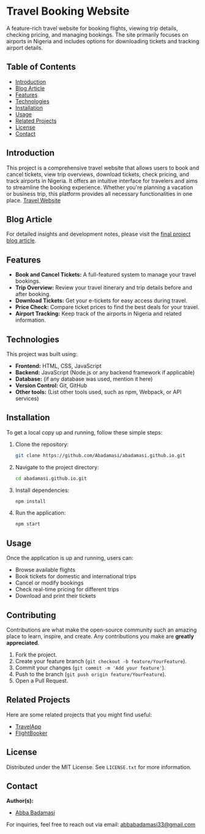 # Travel Booking Website

A feature-rich travel website for booking flights, viewing trip details, checking pricing, and managing bookings. The site primarily focuses on airports in Nigeria and includes options for downloading tickets and tracking airport details. 

## Table of Contents
- [Introduction](#introduction)
- [Blog Article](#blog-article)
- [Features](#features)
- [Technologies](#technologies)
- [Installation](#installation)
- [Usage](#usage)
- [Related Projects](#related-projects)
- [License](#license)
- [Contact](#contact)

## Introduction
This project is a comprehensive travel website that allows users to book and cancel tickets, view trip overviews, download tickets, check pricing, and track airports in Nigeria. It offers an intuitive interface for travelers and aims to streamline the booking experience. Whether you're planning a vacation or business trip, this platform provides all necessary functionalities in one place. [Travel Website](https://abadamasi.github.io)

## Blog Article
For detailed insights and development notes, please visit the [final project blog article](https://your-blog-post.com).

## Features
- **Book and Cancel Tickets:** A full-featured system to manage your travel bookings.
- **Trip Overview:** Review your travel itinerary and trip details before and after booking.
- **Download Tickets:** Get your e-tickets for easy access during travel.
- **Price Check:** Compare ticket prices to find the best deals for your travel.
- **Airport Tracking:** Keep track of the airports in Nigeria and related information.

## Technologies
This project was built using:
- **Frontend:** HTML, CSS, JavaScript
- **Backend:** JavaScript (Node.js or any backend framework if applicable)
- **Database:** (if any database was used, mention it here)
- **Version Control:** Git, GitHub
- **Other tools:** (List other tools used, such as npm, Webpack, or API services)

## Installation
To get a local copy up and running, follow these simple steps:

1. Clone the repository:
    ```bash
    git clone https://github.com/Abadamasi/abadamasi.github.io.git
    ```

2. Navigate to the project directory:
    ```bash
    cd abadamasi.github.io.git
    ```

3. Install dependencies:
    ```bash
    npm install
    ```

4. Run the application:
    ```bash
    npm start
    ```
## Usage
Once the application is up and running, users can:
- Browse available flights
- Book tickets for domestic and international trips
- Cancel or modify bookings
- Check real-time pricing for different trips
- Download and print their tickets

## Contributing
Contributions are what make the open-source community such an amazing place to learn, inspire, and create. Any contributions you make are **greatly appreciated**.

1. Fork the project.
2. Create your feature branch (`git checkout -b feature/YourFeature`).
3. Commit your changes (`git commit -m 'Add your feature'`).
4. Push to the branch (`git push origin feature/YourFeature`).
5. Open a Pull Request.

## Related Projects
Here are some related projects that you might find useful:
- [TravelApp](https://github.com/someuser/travelapp)
- [FlightBooker](https://github.com/anotheruser/flightbooker)

## License
Distributed under the MIT License. See `LICENSE.txt` for more information.

## Contact
**Author(s):**
- [Abba Badamasi](https://www.linkedin.com/in/abba-badamasi-835a58167/)

For inquiries, feel free to reach out via email: [abbabadamasi33@gmail.com](mailto:abbabadamasi33@gmail.com)
